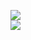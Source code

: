 [![](https://img.shields.io/badge/Made%20With-Github%20Spray-lightgrey.svg?style=for-the-badge&logo=github)](https://github.com/Annihil/github-spray#23684)  
[![](https://i.imgur.com/2DrTn0Z.gif)](https://github.com/Annihil/github-spray)